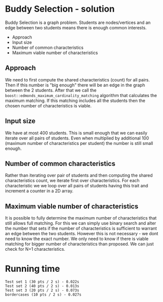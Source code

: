 # Buddy Selection - solution
Buddy Selection is a graph problem. Students are nodes/vertices and an edge between two students means there is enough common interests.
- Approach
- Input size
- Number of common characteristics
- Maximum viable number of characteristics

## Approach
We need to first compute the shared characteristics (count) for all pairs. Then if this number is "big enough" there will be an edge in the graph between the 2 students. After that we call the `boost::edmonds_maximum_cardinality_matching` algorithm that calculates the maximum matching. If this matching includes all the students then the chosen number of characteristics is viable.

##  Input size
We have at most 400 students. This is small enough that we can easily iterate over all pairs of students. Even when multiplied by additional 100 (maximum number of characteristics per student) the number is still small enough.

## Number of common characteristics
Rather than iterating over pair of students and then computing the shared characteristics count, we iterate first over characteristics. For each characteristic we we loop over all pairs of students having this trait and increment a counter in a 2D array.

## Maximum viable number of characteristics
It is possible to fully determine the maximum number of characteristics that still allows full matching. For this we can simply use binary search and alter the number that sets if the number of characteristics is sufficient to warrant an edge between the two students. However this is not necessary - we dont need to know the exact number. We only need to know if there is viable matching for bigger number of characteristics than proposed. We can just check for N+1 characteristics.

# Running time
    Test set 1 (30 pts / 2 s) - 0.022s
    Test set 2 (40 pts / 2 s) - 0.013s
    Test set 3 (20 pts / 2 s) - 0.073s
    bordercases (10 pts / 2 s) - 0.027s
